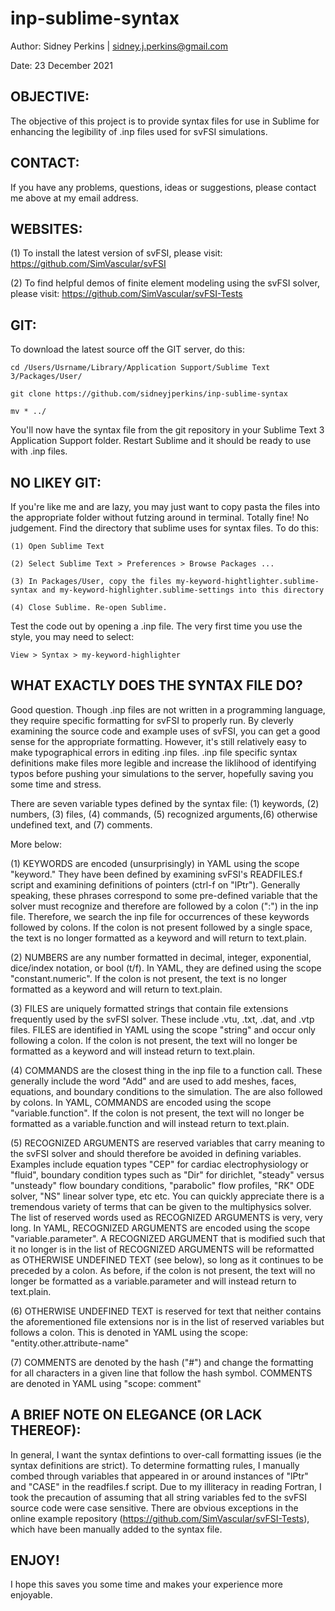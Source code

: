 # inp-sublime-syntax
Author: Sidney Perkins | sidney.j.perkins@gmail.com

Date:   23 December 2021

## OBJECTIVE:
The objective of this project is to provide syntax files for use in Sublime for enhancing the legibility of .inp files used for svFSI simulations.

## CONTACT:
If you have any problems, questions, ideas or suggestions, please contact me above at my email address.

## WEBSITES:
(1) To install the latest version of svFSI, please visit: https://github.com/SimVascular/svFSI

(2) To find helpful demos of finite element modeling using the svFSI solver, please visit: https://github.com/SimVascular/svFSI-Tests

## GIT:
To download the latest source off the GIT server, do this:

    cd /Users/Usrname/Library/Application Support/Sublime Text 3/Packages/User/

    git clone https://github.com/sidneyjperkins/inp-sublime-syntax
    
    mv * ../
    
You'll now have the syntax file from the git repository in your Sublime Text 3 Application Support folder. Restart Sublime and it should be ready to use with .inp files.

## NO LIKEY GIT:
If you're like me and are lazy, you may just want to copy pasta the files into the appropriate folder without futzing around in terminal. Totally fine! No judgement. Find the directory that sublime uses for syntax files. To do this:
    
    (1) Open Sublime Text
        
    (2) Select Sublime Text > Preferences > Browse Packages ...
        
    (3) In Packages/User, copy the files my-keyword-hightlighter.sublime-syntax and my-keyword-highlighter.sublime-settings into this directory
        
    (4) Close Sublime. Re-open Sublime.
        
Test the code out by opening a .inp file. The very first time you use the style, you may need to select:
        
    View > Syntax > my-keyword-highlighter

## WHAT EXACTLY DOES THE SYNTAX FILE DO?
Good question. Though .inp files  are not written in a programming language, they require specific formatting for svFSI to properly run. By cleverly examining the source code and example uses of svFSI, you can get a good sense for the appropriate formatting. However, it's still relatively easy to make typographical errors in editing .inp files. .inp file specific syntax definitions make files more legible and increase the liklihood of identifying typos before pushing your simulations to the server, hopefully saving you some time and stress.
    
There are seven variable types defined by the syntax file: (1) keywords, (2) numbers, (3) files, (4) commands, (5) recognized arguments,(6) otherwise undefined text, and (7) comments.
  
More below:

(1) KEYWORDS are encoded (unsurprisingly) in YAML using the scope "keyword." They have been defined by examining svFSI's READFILES.f script and examining definitions of pointers (ctrl-f on "lPtr"). Generally speaking, these phrases correspond to some pre-defined variable that the solver must recognize and therefore are followed by a colon (":") in the inp file. Therefore, we search the inp file for occurrences of these keywords followed by colons. If the colon is not present followed by a single space, the text is no longer formatted as a keyword and will return to text.plain.

(2) NUMBERS are any number formatted in decimal, integer, exponential, dice/index notation, or bool (t/f). In YAML, they are defined using the scope "constant.numeric". If the colon is not present, the text is no longer formatted as a keyword and will return to text.plain.

(3) FILES are uniquely formatted strings that contain file extensions frequently used by the svFSI solver. These include .vtu, .txt, .dat, and .vtp files. FILES are identified in YAML using the scope "string" and occur only following a colon. If the colon is not present, the text will no longer be formatted as a keyword and will instead return to text.plain.

(4) COMMANDS are the closest thing in the inp file to a function call. These generally include the word "Add" and are used to add meshes, faces, equations, and boundary conditions to the simulation. The are also followed by colons. In YAML, COMMANDS are encoded using the scope "variable.function". If the colon is not present, the text will no longer be formatted as a variable.function and will instead return to text.plain.

(5) RECOGNIZED ARGUMENTS are reserved variables that carry meaning to the svFSI solver and should therefore be avoided in defining variables. Examples include equation types "CEP" for cardiac electrophysiology or "fluid", boundary condition types such as "Dir" for dirichlet, "steady" versus "unsteady" flow boundary conditions, "parabolic" flow profiles, "RK" ODE solver, "NS" linear solver type, etc etc. You can quickly appreciate there is a tremendous variety of terms that can be given to the multiphysics solver. The list of reserved words used as RECOGNIZED ARGUMENTS is very, very long. In YAML, RECOGNIZED ARGUMENTS are encoded using the scope "variable.parameter". A RECOGNIZED ARGUMENT that is modified such that it no longer is in the list of RECOGNIZED ARGUMENTS will be reformatted as OTHERWISE UNDEFINED TEXT (see below), so long as it continues to be preceded by a colon. As before, if the colon is not present, the text will no longer be formatted as a variable.parameter and will instead return to text.plain.

(6) OTHERWISE UNDEFINED TEXT is reserved for text that neither contains the aforementioned file extensions nor is in the list of reserved variables but follows a colon. This is denoted in YAML using the scope: "entity.other.attribute-name"

(7) COMMENTS are denoted by the hash ("#") and change the formatting for all characters in a given line that follow the hash symbol. COMMENTS are denoted in YAML using "scope: comment"

## A BRIEF NOTE ON ELEGANCE (OR LACK THEREOF):
In general, I want the syntax defintions to over-call formatting issues (ie the syntax definitions are strict). To determine formatting rules, I manually combed through variables that appeared in or around instances of "lPtr" and "CASE" in the readfiles.f script. Due to my illiteracy in reading Fortran, I took the precaution of assuming that all string variables fed to the svFSI source code were case sensitive. There are obvious exceptions in the online example repository (https://github.com/SimVascular/svFSI-Tests), which have been manually added to the syntax file.

## ENJOY!
I hope this saves you some time and makes your experience more enjoyable.
